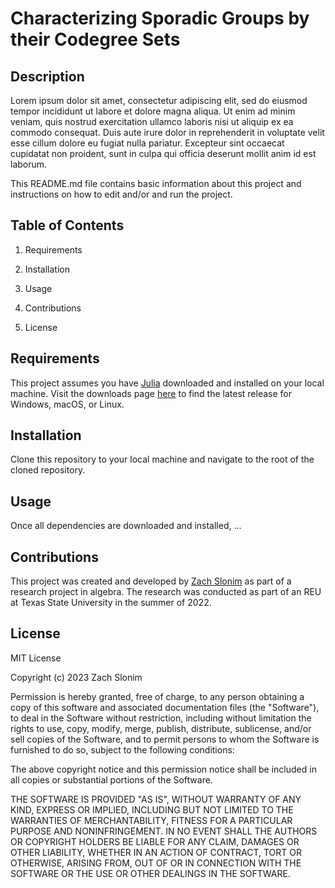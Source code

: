 # Characterizing Sporadic Groups by their Codegree Sets

## Description

Lorem ipsum dolor sit amet, consectetur adipiscing elit, sed do eiusmod tempor incididunt ut labore et dolore magna aliqua. Ut enim ad minim veniam, quis nostrud exercitation ullamco laboris nisi ut aliquip ex ea commodo consequat. Duis aute irure dolor in reprehenderit in voluptate velit esse cillum dolore eu fugiat nulla pariatur. Excepteur sint occaecat cupidatat non proident, sunt in culpa qui officia deserunt mollit anim id est laborum.

This README.md file contains basic information about this project and instructions on how to edit and/or and run the project.

## Table of Contents

1. Requirements

1. Installation

1. Usage

1. Contributions

1. License

## Requirements

This project assumes you have [Julia](https://julialang.org/) downloaded and installed on your local machine. Visit the downloads page [here](https://julialang.org/downloads/) to find the latest release for Windows, macOS, or Linux.

## Installation 

Clone this repository to your local machine and navigate to the root of the cloned repository.

## Usage

Once all dependencies are downloaded and installed, ...

## Contributions

This project was created and developed by [Zach Slonim](https://github.com/zachslonim) as part of a research project in algebra. The research was conducted as part of an REU at Texas State University in the summer of 2022.

## License 

MIT License

Copyright (c) 2023 Zach Slonim

Permission is hereby granted, free of charge, to any person obtaining a copy
of this software and associated documentation files (the "Software"), to deal
in the Software without restriction, including without limitation the rights
to use, copy, modify, merge, publish, distribute, sublicense, and/or sell
copies of the Software, and to permit persons to whom the Software is
furnished to do so, subject to the following conditions:

The above copyright notice and this permission notice shall be included in all
copies or substantial portions of the Software.

THE SOFTWARE IS PROVIDED "AS IS", WITHOUT WARRANTY OF ANY KIND, EXPRESS OR
IMPLIED, INCLUDING BUT NOT LIMITED TO THE WARRANTIES OF MERCHANTABILITY,
FITNESS FOR A PARTICULAR PURPOSE AND NONINFRINGEMENT. IN NO EVENT SHALL THE
AUTHORS OR COPYRIGHT HOLDERS BE LIABLE FOR ANY CLAIM, DAMAGES OR OTHER
LIABILITY, WHETHER IN AN ACTION OF CONTRACT, TORT OR OTHERWISE, ARISING FROM,
OUT OF OR IN CONNECTION WITH THE SOFTWARE OR THE USE OR OTHER DEALINGS IN THE
SOFTWARE.